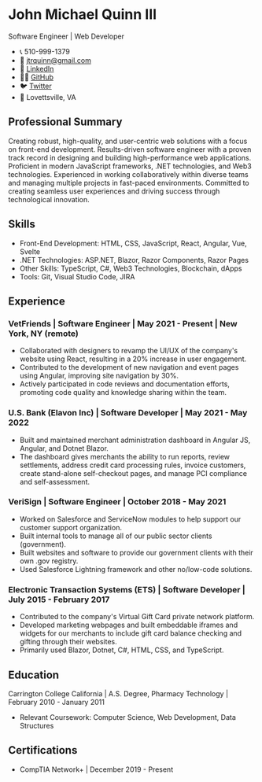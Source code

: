# John Michael Quinn III

Software Engineer | Web Developer

- 📞 510-999-1379
- 📧 jtrquinn@gmail.com
- 💼 [LinkedIn](https://www.linkedin.com/in/john-quinn-6733801b2/)
- 🐱‍💻 [GitHub](https://github.com/jtrquinn)
- 🐦 [Twitter](https://twitter.com/JTRQuinn)
- 📍 Lovettsville, VA

## Professional Summary
Creating robust, high-quality, and user-centric web solutions with a focus on front-end development. Results-driven software engineer with a proven track record in designing and building high-performance web applications. Proficient in modern JavaScript frameworks, .NET technologies, and Web3 technologies. Experienced in working collaboratively within diverse teams and managing multiple projects in fast-paced environments. Committed to creating seamless user experiences and driving success through technological innovation.

## Skills
- Front-End Development: HTML, CSS, JavaScript, React, Angular, Vue, Svelte
- .NET Technologies: ASP.NET, Blazor, Razor Components, Razor Pages
- Other Skills: TypeScript, C#, Web3 Technologies, Blockchain, dApps
- Tools: Git, Visual Studio Code, JIRA

## Experience
### VetFriends | Software Engineer | May 2021 - Present | New York, NY (remote)
- Collaborated with designers to revamp the UI/UX of the company's website using React, resulting in a 20% increase in user engagement.
- Contributed to the development of new navigation and event pages using Angular, improving site navigation by 30%.
- Actively participated in code reviews and documentation efforts, promoting code quality and knowledge sharing within the team.

### U.S. Bank (Elavon Inc) | Software Developer | May 2021 - May 2022
- Built and maintained merchant administration dashboard in Angular JS, Angular, and Dotnet Blazor.
- The dashboard gives merchants the ability to run reports, review settlements, address credit card processing rules, invoice customers, create stand-alone self-checkout pages, and manage PCI compliance and self-assessment.

### VeriSign | Software Engineer | October 2018 - May 2021
- Worked on Salesforce and ServiceNow modules to help support our customer support organization.
- Built internal tools to manage all of our public sector clients (government).
- Built websites and software to provide our government clients with their own .gov registry.
- Used Salesforce Lightning framework and other no/low-code solutions.

### Electronic Transaction Systems (ETS) | Software Developer | July 2015 - February 2017
- Contributed to the company's Virtual Gift Card private network platform.
- Developed marketing webpages and built embeddable iframes and widgets for our merchants to include gift card balance checking and gifting through their websites.
- Primarily used Blazor, Dotnet, C#, HTML, CSS, and TypeScript.

## Education
Carrington College California | A.S. Degree, Pharmacy Technology | February 2010 - January 2011
- Relevant Coursework: Computer Science, Web Development, Data Structures

## Certifications
- CompTIA Network+ | December 2019 - Present